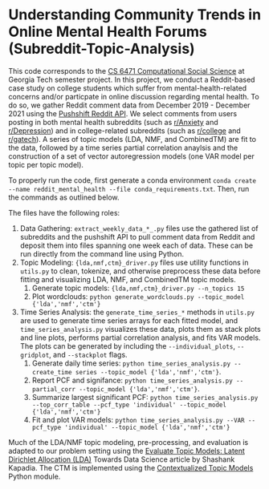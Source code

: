 # Understanding Community Trends in Online Mental Health Forums (Subreddit-Topic-Analysis)

This code corresponds to the [CS 6471 Computational Social Science](https://www.cc.gatech.edu/classes/AY2022/cs6471_spring/) at Georgia Tech semester project. In this project, we conduct a Reddit-based case study on
college students which suffer from mental-health-related concerns and/or particpate in online discussion regarding mental health. To do so, we gather Reddit comment data
from December 2019 - December 2021 using the [Pushshift Reddit API](https://github.com/pushshift/api). We select comments from users posting in both mental health subreddits
(such as [r/Anxiety](https://www.reddit.com/r/Anxiety) and [r/Depression](https://www.reddit.com/r/Depression)) and in college-related subreddits (such as 
[r/college](https://www.reddit.com/r/college) and [r/gatech](https://www.reddit.com/r/gatech)). A series of topic models (LDA, NMF, and CombinedTM)
are fit to the data, followed by a time series partial correlation anaylsis and the construction of a set of vector autoregression models (one VAR model
per topic per topic model).

To properly run the code, first generate a conda environment `conda create --name reddit_mental_health --file conda_requirements.txt`. Then, run the commands as outlined below.

The files have the following roles:  
1. Data Gathering: `extract_weekly_data_*_.py` files use the gathered list of subreddits and the pushshift API to pull comment data from Reddit and deposit them into files spanning one week each of data. These can be run directly from the command line using Python.
2. Topic Modeling: `{lda,nmf,ctm}_driver.py` files use utility functions in `utils.py` to clean, tokenize, and otherwise preprocess these data before fitting and visualizing LDA, NMF, and CombinedTM topic models.
    1. Generate topic models: `{lda,nmf,ctm}_driver.py --n_topics 15`
    2. Plot wordclouds: `python generate_wordclouds.py --topic_model {'lda','nmf','ctm'}`
4. Time Series Analysis: the `generate_time_series_*` methods in `utils.py` are used to generate time series arrays for each fitted model, and `time_series_analysis.py` visualizes these data, plots them as stack plots and line plots, performs partial correlation analysis, and fits VAR models. The plots can be generated by including the `--individual_plots`, `--gridplot`, and `--stackplot` flags.
    1. Generate daily time series: `python time_series_analysis.py --create_time series --topic_model {'lda','nmf','ctm'}`.
    2. Report PCF and signifance: `python time_series_analysis.py --partial_corr --topic_model {'lda','nmf','ctm'}`.
    3. Summarize largest significant PCF: `python time_series_analysis.py --top_corr_table --pcf_type 'individual' --topic_model {'lda','nmf','ctm'}`
    4. Fit and plot VAR models: `python time_series_analysis.py --VAR --pcf_type 'individual' --topic_model {'lda','nmf','ctm'}`

Much of the LDA/NMF topic modeling, pre-processing, and evaluation is adapted to our problem setting using the [Evaluate Topic Models: Latent Dirichlet Allocation (LDA)](https://towardsdatascience.com/evaluate-topic-model-in-python-latent-dirichlet-allocation-lda-7d57484bb5d0) Towards Data Science article by Shashank Kapadia. The CTM is implemented using the [Contextualized Topic Models](https://github.com/MilaNLProc/contextualized-topic-models) Python module.
